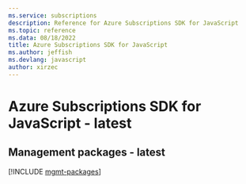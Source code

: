 ```yaml
---
ms.service: subscriptions
description: Reference for Azure Subscriptions SDK for JavaScript
ms.topic: reference
ms.data: 08/18/2022
title: Azure Subscriptions SDK for JavaScript
ms.author: jeffish
ms.devlang: javascript
author: xirzec
---
```

# Azure Subscriptions SDK for JavaScript - latest

## Management packages - latest
[!INCLUDE [mgmt-packages](subscriptions-mgmt-index.md)]